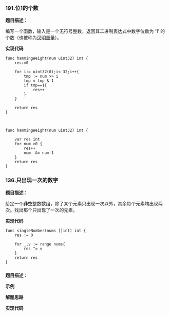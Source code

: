 ### 191.位1的个数

**题目描述：**

编写一个函数，输入是一个无符号整数，返回其二进制表达式中数字位数为 ‘1’ 的个数（也被称为[汉明重量](https://baike.baidu.com/item/汉明重量)）。

**实现代码**

```
func hammingWeight(num uint32) int {
    res:=0
    
    for i:= uint32(0);i< 32;i++{
        tmp := num >> i
        tmp = tmp & 1
        if tmp==1{
            res++
        }
    }
    
    return res
}



func hammingWeight(num uint32) int {
    
    var res int
    for num >0 {
        res++
        num  &= num-1
    }
    return res
}
```



### 136.只出现一次的数字

**题目描述：**

给定一个**非空**整数数组，除了某个元素只出现一次以外，其余每个元素均出现两次。找出那个只出现了一次的元素。

**实现代码**

```
func singleNumber(nums []int) int {
    res := 0
    
    for _,v := range nums{
        res ^= v
    }
    return res
}
```



### 

**题目描述：**



**示例**

> 

**解题思路**





**实现代码**

```

```


